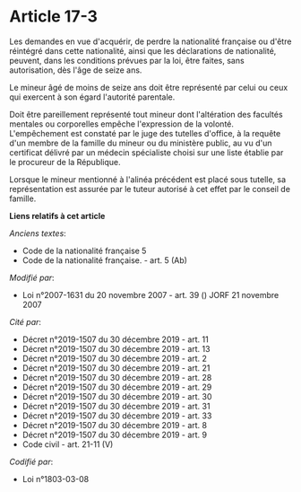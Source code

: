 # Article 17-3

Les demandes en vue d'acquérir, de perdre la nationalité française ou d'être réintégré dans cette nationalité, ainsi que les
déclarations de nationalité, peuvent, dans les conditions prévues par la loi, être faites, sans autorisation, dès l'âge de
seize ans.

Le mineur âgé de moins de seize ans doit être représenté par celui ou ceux qui exercent à son égard l'autorité parentale.

Doit être pareillement représenté tout mineur dont l'altération des facultés mentales ou corporelles empêche l'expression de
la volonté. L'empêchement est constaté par le juge des tutelles d'office, à la requête d'un membre de la famille du mineur ou
du ministère public, au vu d'un certificat délivré par un médecin spécialiste choisi sur une liste établie par le procureur
de la République.

Lorsque le mineur mentionné à l'alinéa précédent est placé sous tutelle, sa représentation est assurée par le tuteur autorisé
à cet effet par le conseil de famille.

**Liens relatifs à cet article**

_Anciens textes_:

  - Code de la nationalité française 5
  - Code de la nationalité française. - art. 5 (Ab)

_Modifié par_:

  - Loi n°2007-1631 du 20 novembre 2007 - art. 39 () JORF 21 novembre 2007

_Cité par_:

  - Décret n°2019-1507 du 30 décembre 2019 - art. 11
  - Décret n°2019-1507 du 30 décembre 2019 - art. 13
  - Décret n°2019-1507 du 30 décembre 2019 - art. 2
  - Décret n°2019-1507 du 30 décembre 2019 - art. 21
  - Décret n°2019-1507 du 30 décembre 2019 - art. 28
  - Décret n°2019-1507 du 30 décembre 2019 - art. 29
  - Décret n°2019-1507 du 30 décembre 2019 - art. 30
  - Décret n°2019-1507 du 30 décembre 2019 - art. 31
  - Décret n°2019-1507 du 30 décembre 2019 - art. 33
  - Décret n°2019-1507 du 30 décembre 2019 - art. 8
  - Décret n°2019-1507 du 30 décembre 2019 - art. 9
  - Code civil - art. 21-11 (V)

_Codifié par_:

  - Loi n°1803-03-08
